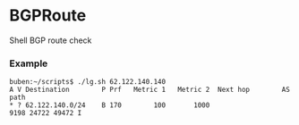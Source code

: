 # BGPRoute
Shell BGP route check

### Example  
`buben:~/scripts$ ./lg.sh 62.122.140.140`  
`A V Destination        P Prf   Metric 1   Metric 2  Next hop        AS path`  
`* ? 62.122.140.0/24    B 170        100       1000                  9198 24722 49472 I`


